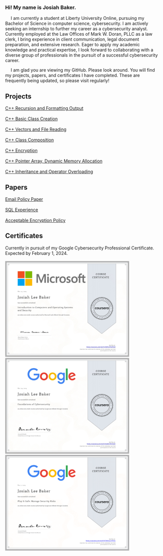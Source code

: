 ### Hi! My name is Josiah Baker.

&emsp; I am currently a student at Liberty University Online, pursuing my Bachelor of Science in 
computer science, cybersecurity. I am actively seeking an internship to further my career as a cybersecurity analyst. Currently employed at the Law
Offices of Mark W. Doran, PLLC as a law clerk, I bring experience in client
communication, legal document preparation, and extensive research. Eager to apply my
academic knowledge and practical expertise, I look forward to collaborating with a
diverse group of professionals in the pursuit of a successful cybersecurity career. <br> 

&emsp; I am glad you are viewing my GitHub. Please look around. You will find my projects, papers, and certificates I have completed. These are frequently being updated, so please visit regularly!

<h2>Projects</h2>
<a href="https://github.com/jbaker14111/cpp_Recursion">C++ Recursion and Formatting Output </a> <br> <br>
<a href="https://github.com/jbaker14111/C-Class-Creation">C++ Basic Class Creation</a> <br> <br>
<a href="https://github.com/jbaker14111/cpp_Vectors_and_File_Reading/tree/main">C++ Vectors and File Reading </a><br><br>
<a href="https://github.com/jbaker14111/cpp_Class_Composition">C++ Class Composition </a><br><br>
<a href="https://github.com/jbaker14111/cpp_Encryption">C++ Encryption </a><br><br>
<a href="https://github.com/jbaker14111/cpp_Pointer_Array">C++ Pointer Array, Dynamic Memory Allocation </a><br><br>
<a href="https://github.com/jbaker14111/cpp_Inheritance_and_Operator_Overload/tree/main">C++ Inheritance and Operator Overloading </a>
<h2>Papers</h2>
<a href="/Papers/Email_Policy_Josiah_Baker.pdf">Email Policy Paper </a><br><br>
<a href="/Papers/SQL_Experience.pdf">SQL Experience </a> </br></br>
<a href="/Papers/Acceptable_Encryption_Policy_Josiah_Baker.pdf">Acceptable Encryption Policy</a> 
<h2>Certificates</h2>
Currently in pursuit of my Google Cybersecurity Professional Certificate. Expected by February 1, 2024. <br> <br>
<img src="/Certificates/MicrosoftIntroToComputersCert.jpg" width="400">
<img src="/Certificates/GoogleFoundationsToCybersecurityCert.jpg" width="400">
<img src="/Certificates/GooglePlayItSafeManageSecurityRisks.png" width="400">

